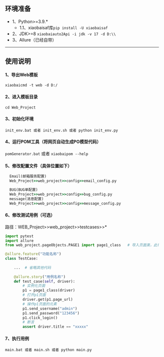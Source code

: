 ## 环境准备
- 1、Python>=3.9.*
  - 1.1、xiaobaisaf库`pip install -U xiaobaisaf`
- 2、JDK>=8 `xiaobaiauto2Api -i jdk -v 17 -d D:\\`
- 3、Allure（已经自带）
-----

## 使用说明
#### 1、导出Web模板
`xiaobaicmd -t web -d D:/`

#### 2、进入模板目录
`cd Web_Project`

#### 3、初始化环境
`init_env.bat 或者 init_env.sh 或者 python init_env.py`

#### 4、运行POM工具（将网页自动生成PO模型代码）
`pomGenerator.bat`
或者
`xiaobaipom --help`

#### 5、修改配置文件（具体位置如下）
```cmd
  Email(邮箱服务配置)
  Web_Project>>web_project>>config>>email_config.py

  BUG(BUG单配置)
  Web_Project>>web_project>>config>>bug_config.py
  message(消息配置)
  Web_Project>>web_project>>config>>message_config.py
```

#### 6、修改测试用例（可选）
路径：WEB_Project>>web_project>>testcases>>*
```python
import pytest
import allure
from web_project.pageObjects.PAGE1 import page1_class   # 导入页面类，此行代码需要修改

@allure.feature("功能名称")
class TestCase:
    
    ...  # 省略其他代码
    
    @allure.story("用例名称")
    def test_case(self, driver):
        # 实例化页面
        p1 = page1_class(driver)
        # 打开p1页面
        driver.get(p1.page_url)
        # 操作p1页面的元素
        p1.send_username("admin")
        p1.send_password("123456")
        p1.click_login()
        # 断言
        assert driver.title == "xxxxx"
```

#### 7、执行用例
`main.bat 或者 main.sh 或者 python main.py`
